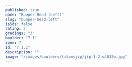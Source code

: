 ```yaml
---
published: true
name: "Bumper Head (Left)"
slug: "bumper-head-left"
isSds: false
rating: 2
gradings: "3"
boulder: "7.1"
zone: 7
id: "7.1.1"
description: ""
image: "/images/boulders/titansjip/jip-1-2-w4032w.jpg"
---
```



